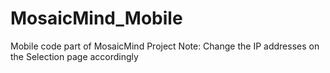 # MosaicMind_Mobile
 Mobile code part of MosaicMind Project
Note: Change the IP addresses on the Selection page accordingly
